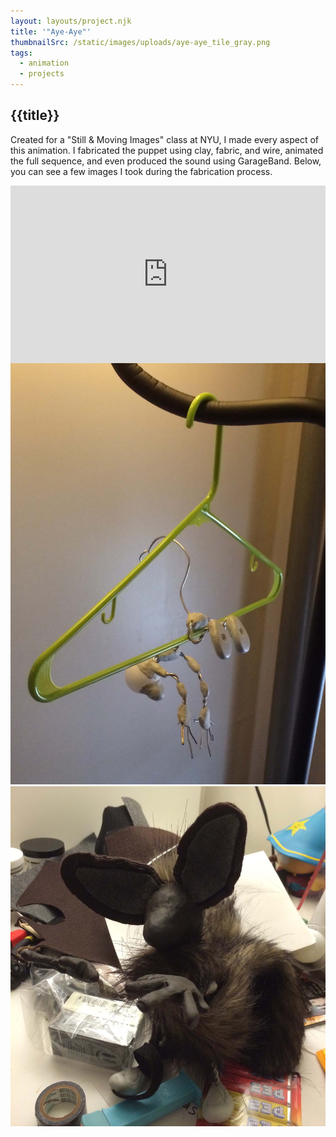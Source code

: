 ```yaml
---
layout: layouts/project.njk
title: '"Aye-Aye"'
thumbnailSrc: /static/images/uploads/aye-aye_tile_gray.png
tags:
  - animation
  - projects
---
```

## {{title}}

Created for a "Still & Moving Images" class at NYU, I made every aspect of this animation. I fabricated the puppet using clay, fabric, and wire, animated the full sequence, and even produced the sound using GarageBand. Below, you can see a few images I took during the fabrication process.

<div style="position: relative; padding-bottom: 56.25%; padding-top: 25px height: 0;"><iframe style="position: absolute; top: 0; left: 0; width: 100%; height: 100%;" src="https://www.youtube.com/embed/ofZSLZJiZF0" frameborder="0" allow="accelerometer; autoplay; encrypted-media; gyroscope; picture-in-picture" allowfullscreen></iframe></div>

<div class="frame"><img src="/static/images/uploads/img_1757.jpg" alt=""></img></div>

<div class="frame"><img src="/static/images/uploads/img_1783.jpg" alt=""></img></div>
